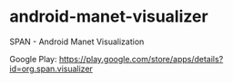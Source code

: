 android-manet-visualizer
========================

SPAN - Android Manet Visualization

Google Play:
https://play.google.com/store/apps/details?id=org.span.visualizer
